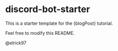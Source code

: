 # discord-bot-starter

This is a starter template for the {blogPost} tutorial.

Feel free to modify this README.

@elrick97
